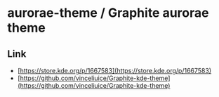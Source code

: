 

# aurorae-theme / Graphite aurorae theme


## Link

* [https://store.kde.org/p/1667583](https://store.kde.org/p/1667583)
* [https://github.com/vinceliuice/Graphite-kde-theme](https://github.com/vinceliuice/Graphite-kde-theme)
